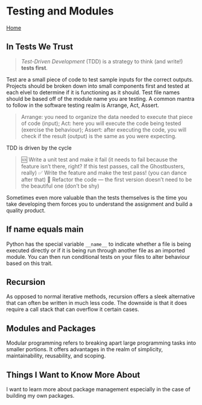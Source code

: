 # Testing and Modules

[Home](../index.md)

## In Tests We Trust

> *Test-Driven Development* (TDD) is a strategy to think (and write!) **tests first**.

Test are a small piece of code to test sample inputs for the correct outputs. Projects should be broken down into small components first and tested at each elvel to determine if it is functioning as it should. Test file names should be based off of the module name you are testing. A common mantra to follow in the software testing realm is Arrange, Act, Assert.

> Arrange: you need to organize the data needed to execute that piece of code (input);
> Act: here you will execute the code being tested (exercise the behaviour);
> Assert: after executing the code, you will check if the result (output) is the same as you were expecting.

TDD is driven by the cycle

> 🆘 Write a unit test and make it fail (it needs to fail because the feature isn’t there, right? If this test passes, call the Ghostbusters, really)
> ✅ Write the feature and make the test pass! (you can dance after that)
> 🔵 Refactor the code — the first version doesn’t need to be the beautiful one (don’t be shy)

Sometimes even more valuable than the tests themselves is the time you take developing them forces you to understand the assignment and build a quality product.

## If name equals main

Python has the special variable `__name__` to indicate whether a file is being executed directly or if it is being run through another file as an imported module. You can then run conditional tests on your files to alter behaviour based on this trait.

## Recursion

As opposed to normal iterative methods, recursion offers a sleek alternative that can often be written in much less code. The downside is that it does require a call stack that can overflow it certain cases.

## Modules and Packages

Modular programming refers to breaking apart large programming tasks into smaller portions. It offers advantages in the realm of simplicity, maintainability, reusability, and scoping.

## Things I Want to Know More About

I want to learn more about package management especially in the case of building my own packages.

